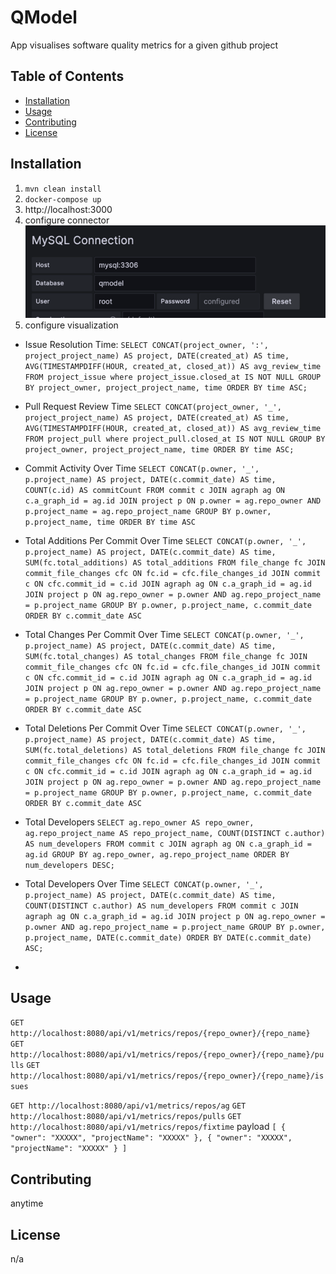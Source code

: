 # QModel

App visualises software quality metrics for a given github project  

## Table of Contents

- [Installation](#installation)
- [Usage](#usage)
- [Contributing](#contributing)
- [License](#license)

## Installation

1. `mvn clean install`
2. `docker-compose up`
3. http://localhost:3000
4. configure connector
![img.png](img.png)
5. configure visualization
- Issue Resolution Time:
  `SELECT CONCAT(project_owner, ':', project_project_name) AS project,
  DATE(created_at) AS time,
  AVG(TIMESTAMPDIFF(HOUR, created_at, closed_at)) AS avg_review_time
  FROM project_issue
  where project_issue.closed_at IS NOT NULL
  GROUP BY project_owner, project_project_name, time
  ORDER BY time ASC;`
- Pull Request Review Time
  `SELECT CONCAT(project_owner, '_', project_project_name) AS project,
  DATE(created_at) AS time,
  AVG(TIMESTAMPDIFF(HOUR, created_at, closed_at)) AS avg_review_time
  FROM project_pull
  where project_pull.closed_at IS NOT NULL
  GROUP BY project_owner, project_project_name, time
  ORDER BY time ASC;`
- Commit Activity Over Time
  `SELECT CONCAT(p.owner, '_', p.project_name) AS project,
  DATE(c.commit_date) AS time,
  COUNT(c.id) AS commitCount
  FROM commit c
  JOIN agraph ag ON c.a_graph_id = ag.id
  JOIN project p ON p.owner = ag.repo_owner AND p.project_name = ag.repo_project_name
  GROUP BY p.owner, p.project_name, time
  ORDER BY time ASC`

- Total Additions Per Commit Over Time
  `SELECT
  CONCAT(p.owner, '_', p.project_name) AS project,
  DATE(c.commit_date) AS time,
  SUM(fc.total_additions) AS total_additions
  FROM
  file_change fc
  JOIN
  commit_file_changes cfc ON fc.id = cfc.file_changes_id
  JOIN
  commit c ON cfc.commit_id = c.id
  JOIN
  agraph ag ON c.a_graph_id = ag.id
  JOIN
  project p ON ag.repo_owner = p.owner AND ag.repo_project_name = p.project_name
  GROUP BY
  p.owner, p.project_name, c.commit_date
  ORDER BY
  c.commit_date ASC`
- Total Changes Per Commit Over Time
  `SELECT
  CONCAT(p.owner, '_', p.project_name) AS project,
  DATE(c.commit_date) AS time,
  SUM(fc.total_changes) AS total_changes
  FROM
  file_change fc
  JOIN
  commit_file_changes cfc ON fc.id = cfc.file_changes_id
  JOIN
  commit c ON cfc.commit_id = c.id
  JOIN
  agraph ag ON c.a_graph_id = ag.id
  JOIN
  project p ON ag.repo_owner = p.owner AND ag.repo_project_name = p.project_name
  GROUP BY
  p.owner, p.project_name, c.commit_date
  ORDER BY
  c.commit_date ASC`
- Total Deletions Per Commit Over Time
  `SELECT
  CONCAT(p.owner, '_', p.project_name) AS project,
  DATE(c.commit_date) AS time,
  SUM(fc.total_deletions) AS total_deletions
  FROM
  file_change fc
  JOIN
  commit_file_changes cfc ON fc.id = cfc.file_changes_id
  JOIN
  commit c ON cfc.commit_id = c.id
  JOIN
  agraph ag ON c.a_graph_id = ag.id
  JOIN
  project p ON ag.repo_owner = p.owner AND ag.repo_project_name = p.project_name
  GROUP BY
  p.owner, p.project_name, c.commit_date
  ORDER BY
  c.commit_date ASC`
- Total Developers
  `SELECT
  ag.repo_owner AS repo_owner,
  ag.repo_project_name AS repo_project_name,
  COUNT(DISTINCT c.author) AS num_developers
  FROM
  commit c
  JOIN
  agraph ag ON c.a_graph_id = ag.id
  GROUP BY
  ag.repo_owner, ag.repo_project_name
  ORDER BY
  num_developers DESC;`
- Total Developers Over Time
  `SELECT
  CONCAT(p.owner, '_', p.project_name) AS project,
  DATE(c.commit_date) AS time,
  COUNT(DISTINCT c.author) AS num_developers
  FROM
  commit c
  JOIN
  agraph ag ON c.a_graph_id = ag.id
  JOIN
  project p ON ag.repo_owner = p.owner AND ag.repo_project_name = p.project_name
  GROUP BY
  p.owner, p.project_name, DATE(c.commit_date)
  ORDER BY
  DATE(c.commit_date) ASC;`
- 
## Usage

`GET http://localhost:8080/api/v1/metrics/repos/{repo_owner}/{repo_name}`
`GET http://localhost:8080/api/v1/metrics/repos/{repo_owner}/{repo_name}/pulls`
`GET http://localhost:8080/api/v1/metrics/repos/{repo_owner}/{repo_name}/issues`

`GET http://localhost:8080/api/v1/metrics/repos/ag`
`GET http://localhost:8080/api/v1/metrics/repos/pulls`
`GET http://localhost:8080/api/v1/metrics/repos/fixtime`
payload
`[
{
"owner": "XXXXX",
"projectName": "XXXXX"
}, {
"owner": "XXXXX",
"projectName": "XXXXX"
}
]`

## Contributing

anytime

## License

n/a